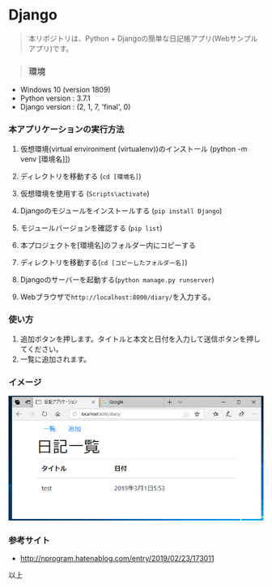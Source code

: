 # Django
>本リポジトリは、Python + Djangoの簡単な日記帳アプリ(Webサンプルアプリ)です。<br>

>### 環境
* Windows 10 (version 1809)
* Python version : 3.7.1
* Django version : (2, 1, 7, 'final', 0)

### 本アプリケーションの実行方法

1. 仮想環境(virtual environment (virtualenv))のインストール (python -m venv [環境名]])

1. ディレクトリを移動する (```cd [環境名]```)

1. 仮想環境を使用する (```Scripts\activate```)

1. Djangoのモジュールをインストールする (```pip install Django```)

1. モジュールバージョンを確認する (```pip list```)

1. 本プロジェクトを[環境名]のフォルダー内にコピーする

1. ディレクトリを移動する(```cd [コピーしたフォルダー名]```)

1. Djangoのサーバーを起動する(```python manage.py runserver```)

1.  Webブラウザで```http://localhost:8000/diary/```を入力する。

### 使い方
1. 追加ボタンを押します。タイトルと本文と日付を入力して送信ボタンを押してください。
1. 一覧に追加されます。

### イメージ
![イメージ](list.PNG)

### 参考サイト
* http://nprogram.hatenablog.com/entry/2019/02/23/173011

以上
